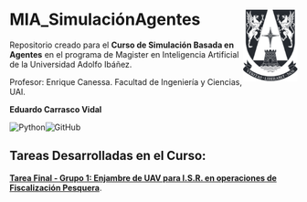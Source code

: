 # MIA_SimulaciónAgentes <img src="img/logo.png" align="right" width = "95px"/>
    
Repositorio creado para el **Curso de Simulación Basada en Agentes** en el programa de Magister en Inteligencia Artificial de la Universidad Adolfo Ibáñez.

Profesor: Enrique Canessa. Facultad de Ingeniería y Ciencias, UAI.

**Eduardo Carrasco Vidal**
 
![Python](https://img.shields.io/badge/python-%2314354C.svg)![GitHub](https://img.shields.io/badge/github-%23121011.svg)

## Tareas Desarrolladas en el Curso:

[**Tarea Final - Grupo 1: Enjambre de UAV para I.S.R. en operaciones de Fiscalización Pesquera**](https://github.com/educarrascov/MIA_SimulacionAgentes/blob/main/Tarea/Informe_Final_Proyecto_ABM_Grupo_1.pdf).



